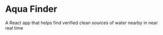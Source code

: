 # Aqua Finder

A React app that helps find verified clean sources of water nearby in near real time
